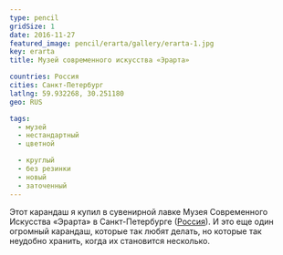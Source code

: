 ```yaml
---
type: pencil
gridSize: 1
date: 2016-11-27
featured_image: pencil/erarta/gallery/erarta-1.jpg
key: erarta
title: Музей современного искусства «Эрарта»

countries: Россия
cities: Санкт-Петербург
latlng: 59.932268, 30.251180
geo: RUS

tags:
  - музей
  - нестандартный
  - цветной

  - круглый
  - без резинки
  - новый
  - заточенный
---
```


Этот карандаш я купил в сувенирной лавке Музея Современного Искусства «Эрарта» в Санкт-Петербурге ([Россия](?country=RUS)). И это еще один огромный карандаш, которые так любят делать, но которые так неудобно хранить, когда их становится несколько.
